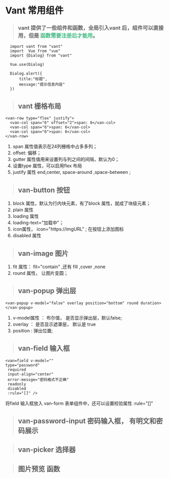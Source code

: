 
>
# Vant 常用组件

>### vant  提供了一些组件和函数，全局引入vant 后，组件可以直接用，但是 <font color="#42B983">函数需要注册后才能用</font>。 
```
  import vant from "vant"
  import  Vue from "vue"
  import {Dialog} from "vant"

  Vue.use(Dialog)

  Dialog.alert({
      title:"标题",
      message:"提示信息内容"
  })
  ```
> ## vant 栅格布局
```
<van-row type="flex" justify">
  <van-col span="6" offset="2">span: 6</van-col>
  <van-col span="6">span: 6</van-col>
  <van-col span="6">span: 6</van-col>
</van-row>

```
1. span  属性值表示在24列栅格中占多多列；
2. offset: 偏移；
3. gutter 属性值用来设置列与列之间的间隔，默认为0；
4. 设置type 属性，可以启用flex 布局
5. justify 属性  end,center, space-around ,space-between ;


> ##  van-button  按钮
 1. block 属性，默认为行内块元素，有了block 属性，就成了块级元素；
 2. plain 属性
 3. loading 属性
 4. loading-text="加载中"；
 5. icon属性， icon="https://imgURL" ;  在按钮上添加图标
 6. disabled 属性
 
> ## van-image 图片
1. fit 属性：  fit="contain" ,还有 fill ,cover ,none 
2. round 属性， 让图片变圆；

> ## van-popup  弹出层
```
<van-popup v-model="false" overlay position="bottom" round duration></van-popup>
```
1.   v-model属性 ： 布尔值， 是否显示弹出层，默认false;
2.  overlay ： 是否显示遮罩层， 默认是 true 
3.  position :  弹出位置;

> ## van-field 输入框
```javasrcipt
<van=field v-model="" 
type="password"
 required
 input-align="center"
 error-messge="密码格式不正确"
 readonly
 disabled
 :rule="[]" />

```
将field 输入框放入 van-form 表单组件中，还可以设置校验属性 :rule="[]"

> ## van-password-input   密码输入框， 有明文和密码展示

> ## van-picker  选择器

> ## 图片预览 函数

>## 
